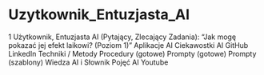 # Uzytkownik_Entuzjasta_AI

1 Użytkownik, Entuzjasta AI (Pytający, Zlecający Zadania):
“Jak mogę pokazać jej efekt laikowi? (Poziom 1)”
Aplikacje AI
Ciekawostki AI
GitHub
LinkedIn
Techniki / Metody
Procedury (gotowe)
Prompty (gotowe)
Prompty (szablony)
Wiedza AI i Słownik Pojęć AI
Youtube
